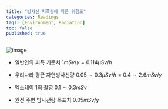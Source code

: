 ```yaml
---
title: "방사선 피폭량에 따른 위험도"
categories: Readings
tags: [Environment, Radiation]
toc: false
published: true
---
```



![image](https://user-images.githubusercontent.com/61964210/76636609-b2ee2600-658c-11ea-8b48-477a8516be60.png)

-   일반인의 피폭 기준치
$1mSv/y = 0.114\mu Sv/h$

-   우리나라 평균 자연방사선량
$0.05 \sim 0.3 \mu Sv/h = 0.4 \sim 2.6 mSv/y$

-   엑스레이 1회 촬영
$0.1 \sim 0.3 mSv$

-   원전 주변 방사선량 목표치
$0.05 mSv/y$
<!--stackedit_data:
eyJoaXN0b3J5IjpbLTEwNTY2NTM3MDksMTU5NTQ0MTYxMl19
-->